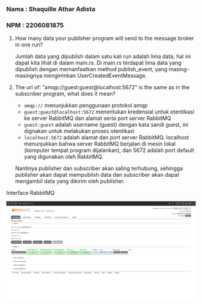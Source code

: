 ### Nama : Shaquille Athar Adista
### NPM : 2206081875

1. How many data your publlsher program will send to the message broker in one
run?

    Jumlah data yang dipublish dalam satu kali run adalah lima  data, hal ini dapat kita lihat di dalam main.rs. Di main.rs terdapat lima data yang dipublish dengan memanfaatkan method publish_event, yang masing-masingnya mengirimkan UserCreatedEventMessage.

2. The url of: “amqp://guest:guest@localhost:5672” is the same as in the subscriber program, what does it mean?
   
   - `amqp://` menunjukkan penggunaan protokol amqp
   - `guest:guest@localhost:5672` menentukan kredensial untuk otentikasi ke server RabbitMQ dan alamat serta port server RabbitMQ
   - `guest:guest` adalah username (guest) dengan kata sandi guest, ini dignakan untuk melakukan proses otentikasi
   - `localhost:5672` adalah alamat dan port server RabbitMQ. localhost menunjukkan bahwa server RabbitMQ berjalan di mesin lokal (komputer tempat program dijalankan), dan 5672 adalah port default yang digunakan oleh RabbitMQ.
  
    Nantinya publisher dan subscriber akan saling terhubung, sehingga publisher akan dapat mempublish data dan subscriber akan dapat mengambil data yang dikirim oleh publisher.

Interface RabbitMQ

![alt text](images/RabbitMQ_interface.png)

